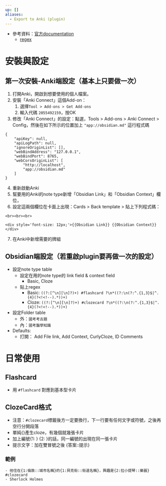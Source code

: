 ```yaml
---
up: []
aliases:
  - Export to Anki (plugin)
---
```

- 參考資料：[官方documentation](https://github.com/ObsidianToAnki/Obsidian_to_Anki/wiki)
	- [regex](https://github.com/ObsidianToAnki/Obsidian_to_Anki/wiki/Regex)

# 安裝與設定
## 第一次安裝-Anki端設定（基本上只要做一次）

1. 打開Anki，開啟到想要使用的個人檔案。
2. 安裝「Anki Connect」這個Add-on：
	1. 選擇`Tool > Add-ons > Get Add-ons`
	2. 輸入代碼 `2055492159`，按OK
4. 修改「Anki Connect」的設定：點選，Tools > Add-ons > Anki Connect > Config，然後在如下所示的位置加上 `"app://obsidian.md"` 這行程式碼

```
{
    "apiKey": null,
    "apiLogPath": null,
    "ignoreOriginList": [],
    "webBindAddress": "127.0.0.1",
    "webBindPort": 8765,
    "webCorsOriginList": [
        "http://localhost",
        "app://obsidian.md"
    ]
}
```

4. 重新啟動Anki
5. 幫要用的Anki的note type新增「Obsidian Link」和「Obsidian Context」欄位，
6. 設定這兩個欄位在卡面上出現：Cards > Back template > 貼上下列程式碼：

```
<br><br><br>

<div style='font-size: 12px;'>{{Obsidian Link}} {{Obsidian Context}}</div>
```

7. 在Anki中新增需要的牌組

## Obsidian端設定（若重啟plugin要再做一次的設定）
 
- 設定note type table
	- 設定在用的note type的 link field & context field
		- Basic, Cloze
	- 貼上regex
		- Basic: `((?:[^\n][\n]?)+) #flashcard ?\n*((?:\n(?:^.{1,3}$|^.{4}(?<!<!--).*))+)`
		- Cloze: `((?:[^\n][\n]?)+) #clozecard ?\n*((?:\n(?:^.{1,3}$|^.{4}(?<!<!--).*))+)`
- 設定Folder table
	- 外：`國考考古題`
	- 內：`國考醫學知識`
- Defaults:
	- 打開： Add File link, Add Context, CurlyCloze, ID Comments

# 日常使用

## Flashcard
- 用 `#flashcard` 對應到基本型卡片

## ClozeCard格式

- 注意：`#clozecard`標籤後方一定要換行，下一行要有任何文字或符號，之後再空行分開段落
- 單純{}產生cloze，有幾個就幾張卡片
- 加上編號{1: } {2: }的話，同一編號的出現在同一張卡片
- 提示文字：加在雙冒號之後 {答案::提示}

### 範例

```
- 他住在{1:倫敦::城市名稱}的{1:貝克街::街道名稱}，興趣是{2:拉小提琴::樂器} #clozecard 
- Sherlock Holmes
```